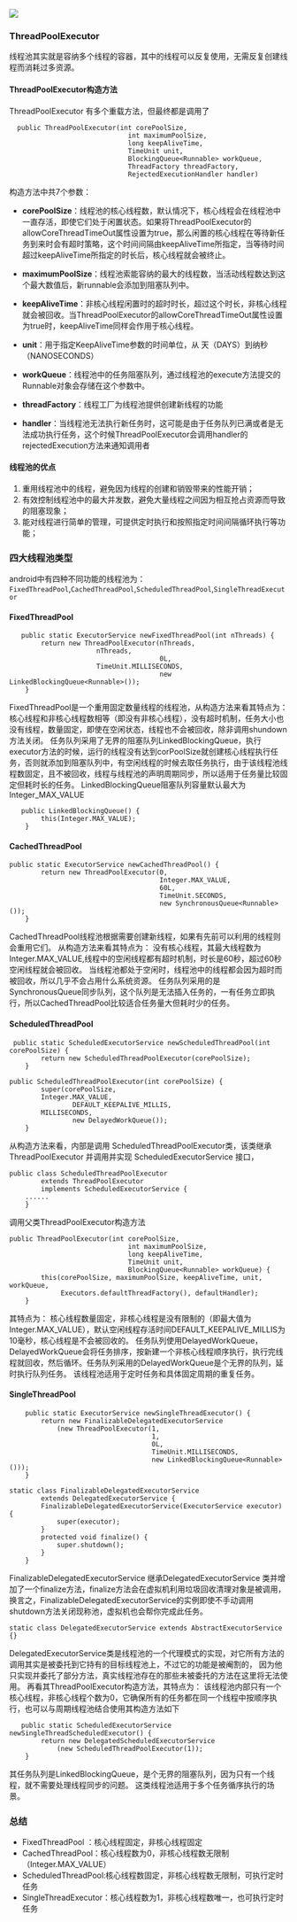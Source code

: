 ![](https://img.hacpai.com/bing/20180507.jpg?imageView2/1/w/960/h/540/interlace/1/q/100)

### ThreadPoolExecutor
线程池其实就是容纳多个线程的容器，其中的线程可以反复使用，无需反复创建线程而消耗过多资源。

#### ThreadPoolExecutor构造方法
ThreadPoolExecutor 有多个重载方法，但最终都是调用了
```
  public ThreadPoolExecutor(int corePoolSize,
                              int maximumPoolSize,
                              long keepAliveTime,
                              TimeUnit unit,
                              BlockingQueue<Runnable> workQueue,
                              ThreadFactory threadFactory,
                              RejectedExecutionHandler handler)
```
构造方法中共7个参数：  
* **corePoolSize**：线程池的核心线程数，默认情况下，核心线程会在线程池中一直存活，即使它们处于闲置状态。如果将ThreadPoolExecutor的allowCoreThreadTimeOut属性设置为true，那么闲置的核心线程在等待新任务到来时会有超时策略，这个时间间隔由keepAliveTime所指定，当等待时间超过keepAliveTime所指定的时长后，核心线程就会被终止。
* **maximumPoolSize**：线程池索能容纳的最大的线程数，当活动线程数达到这个最大数值后，新runnable会添加到阻塞队列中。

* **keepAliveTime**：非核心线程闲置时的超时时长，超过这个时长，非核心线程就会被回收。当ThreadPoolExecutor的allowCoreThreadTimeOut属性设置为true时，keepAliveTime同样会作用于核心线程。
* **unit**：用于指定KeepAliveTime参数的时间单位，从 天（DAYS）到纳秒（NANOSECONDS）
* **workQueue**：线程池中的任务阻塞队列，通过线程池的execute方法提交的Runnable对象会存储在这个参数中。
* **threadFactory**：线程工厂为线程池提供创建新线程的功能
* **handler**：当线程池无法执行新任务时，这可能是由于任务队列已满或者是无法成功执行任务，这个时候ThreadPoolExecutor会调用handler的rejectedExecution方法来通知调用者
#### 线程池的优点
1. 重用线程池中的线程，避免因为线程的创建和销毁带来的性能开销；
2. 有效控制线程池中的最大并发数，避免大量线程之间因为相互抢占资源而导致的阻塞现象；
3. 能对线程进行简单的管理，可提供定时执行和按照指定时间间隔循环执行等功能；
### 四大线程池类型
android中有四种不同功能的线程池为：
`FixedThreadPool`,`CachedThreadPool`,`ScheduledThreadPool`,`SingleThreadExecutor`

#### FixedThreadPool
```
   public static ExecutorService newFixedThreadPool(int nThreads) {
        return new ThreadPoolExecutor(nThreads,
				      nThreads,
                                      0L, 
				      TimeUnit.MILLISECONDS,
                                      new LinkedBlockingQueue<Runnable>());
    }
```
FixedThreadPool是一个重用固定数量线程的线程池，从构造方法来看其特点为：核心线程和非核心线程数相等（即没有非核心线程），没有超时机制，任务大小也没有线程，数量固定，即使在空闲状态，线程也不会被回收，除非调用shundown方法关闭。
任务队列采用了无界的阻塞队列LinkedBlockingQueue，执行executor方法的时候，运行的线程没有达到corPoolSize就创建核心线程执行任务，否则就添加到阻塞队列中，有空闲线程的时候去取任务执行，由于该线程池线程数固定，且不被回收，线程与线程池的声明周期同步，所以适用于任务量比较固定但耗时长的任务。
LinkedBlockingQueue阻塞队列容量默认最大为Integer_MAX_VALUE
```
   public LinkedBlockingQueue() {
        this(Integer.MAX_VALUE);
    }

```
#### CachedThreadPool
```
public static ExecutorService newCachedThreadPool() {
        return new ThreadPoolExecutor(0, 
                                      Integer.MAX_VALUE,
                                      60L, 
                                      TimeUnit.SECONDS,
                                      new SynchronousQueue<Runnable>());
    }
```
CachedThreadPool线程池根据需要创建新线程，如果有先前可以利用的线程则会重用它们。
从构造方法来看其特点为：
没有核心线程，其最大线程数为Integer.MAX_VALUE,线程中的空闲线程都有超时机制，时长是60秒，超过60秒空闲线程就会被回收。
当线程池都处于空闲时，线程池中的线程都会因为超时而被回收，所以几乎不会占用什么系统资源。
任务队列采用的是SynchronousQueue同步队列，这个队列是无法插入任务的，一有任务立即执行，所以CachedThreadPool比较适合任务量大但耗时少的任务。

#### ScheduledThreadPool
```
 public static ScheduledExecutorService newScheduledThreadPool(int corePoolSize) {
        return new ScheduledThreadPoolExecutor(corePoolSize);
    }
```
```
public ScheduledThreadPoolExecutor(int corePoolSize) {
        super(corePoolSize, 
		Integer.MAX_VALUE,
                DEFAULT_KEEPALIVE_MILLIS, 
		MILLISECONDS,
                new DelayedWorkQueue());
    }
```
从构造方法来看，内部是调用 ScheduledThreadPoolExecutor类，该类继承ThreadPoolExecutor 并调用并实现 ScheduledExecutorService 接口，
```
public class ScheduledThreadPoolExecutor
        extends ThreadPoolExecutor
        implements ScheduledExecutorService {
	......
	}
```
调用父类ThreadPoolExecutor构造方法
```
public ThreadPoolExecutor(int corePoolSize,
                              int maximumPoolSize,
                              long keepAliveTime,
                              TimeUnit unit,
                              BlockingQueue<Runnable> workQueue) {
        this(corePoolSize, maximumPoolSize, keepAliveTime, unit, workQueue,
             Executors.defaultThreadFactory(), defaultHandler);
    }
```
其特点为：
核心线程数量固定，非核心线程是没有限制的（即最大值为Integer.MAX_VALUE），默认空闲线程存活时间DEFAULT_KEEPALIVE_MILLIS为 10毫秒，核心线程是不会被回收的。
任务队列使用DelayedWorkQueue，DelayedWorkQueue会将任务排序，按新建一个非核心线程顺序执行，执行完线程就回收，然后循环。任务队列采用的DelayedWorkQueue是个无界的队列，延时执行队列任务。
该线程池适用于定时任务和具体固定周期的重复任务。

#### SingleThreadPool
```
    public static ExecutorService newSingleThreadExecutor() {
        return new FinalizableDelegatedExecutorService
            (new ThreadPoolExecutor(1,
                                    1,
                                    0L, 
                                    TimeUnit.MILLISECONDS,
                                    new LinkedBlockingQueue<Runnable>()));
    }

```
```
static class FinalizableDelegatedExecutorService
        extends DelegatedExecutorService {
        FinalizableDelegatedExecutorService(ExecutorService executor) {
            super(executor);
        }
        protected void finalize() {
            super.shutdown();
        }
    }
```
FinalizableDelegatedExecutorService 继承DelegatedExecutorService 类并增加了一个finalize方法，finalize方法会在虚拟机利用垃圾回收清理对象是被调用，换言之，FinalizableDelegatedExecutorService的实例即使不手动调用shutdown方法关闭现称池，虚拟机也会帮你完成此任务。
```
static class DelegatedExecutorService extends AbstractExecutorService {}
```
DelegatedExecutorService类是线程池的一个代理模式的实现，对它所有方法的调用其实是被委托到它持有的目标线程池上，不过它的功能是被阉割的， 因为他只实现并委托了部分方法，真实线程池存在的那些未被委托的方法在这里将无法使用。
再看其ThreadPoolExecutor构造方法，其特点为：
该线程池内部只有一个核心线程，非核心线程个数为0，它确保所有的任务都在同一个线程中按顺序执行，也可以与周期线程池结合使用其构造方法如下
```
   public static ScheduledExecutorService newSingleThreadScheduledExecutor() {
        return new DelegatedScheduledExecutorService
            (new ScheduledThreadPoolExecutor(1));
    }
```
其任务队列是LinkedBlockingQueue，是个无界的阻塞队列，因为只有一个线程，就不需要处理线程同步的问题。
这类线程池适用于多个任务循序执行的场景。

### 总结
* FixedThreadPool ：核心线程固定，非核心线程固定
* CachedThreadPool：核心线程数为0，非核心线程数无限制（Integer.MAX_VALUE）
* ScheduledThreadPool:核心线程数固定，非核心线程数无限制，可执行定时任务
* SingleThreadExecutor：核心线程数为1，非核心线程数唯一，也可执行定时任务

